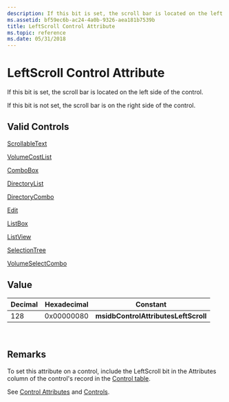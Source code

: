 ```yaml
---
description: If this bit is set, the scroll bar is located on the left side of the control.
ms.assetid: bf59ec6b-ac24-4a0b-9326-aea181b7539b
title: LeftScroll Control Attribute
ms.topic: reference
ms.date: 05/31/2018
---
```


# LeftScroll Control Attribute

If this bit is set, the scroll bar is located on the left side of the control.

If this bit is not set, the scroll bar is on the right side of the control.

## Valid Controls

[ScrollableText](scrollabletext-control.md)

[VolumeCostList](volumecostlist-control.md)

[ComboBox](combobox-control.md)

[DirectoryList](directorylist-control.md)

[DirectoryCombo](directorycombo-control.md)

[Edit](edit-control.md)

[ListBox](listbox-control.md)

[ListView](listview-control.md)

[SelectionTree](selectiontree-control.md)

[VolumeSelectCombo](volumeselectcombo-control.md)

## Value



| Decimal | Hexadecimal | Constant                             |
|---------|-------------|--------------------------------------|
| 128     | 0x00000080  | **msidbControlAttributesLeftScroll** |



 

## Remarks

To set this attribute on a control, include the LeftScroll bit in the Attributes column of the control's record in the [Control table](control-table.md).

See [Control Attributes](control-attributes.md) and [Controls](controls.md).

 

 



